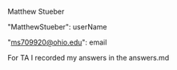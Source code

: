 Matthew Stueber

"MatthewStueber": userName

"ms709920@ohio.edu": email

For TA I recorded my answers in the answers.md
